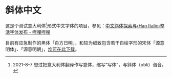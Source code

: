 # 斜体中文
这是个测试意大利体[^1]形式中文字体的项目，参见：[中文斜体探索与‹Han Italic›整活字体发布 - 哔哩哔哩](https://www.bilibili.com/read/cv8902617)
[^1]: 2021-8-7 想过把意大利体翻译作写意体，缩写“写体”，与斜体（obli）谐音。

目前有应急制作的黑体「舟方日明」，和较为细致包含若干自绘字形的宋体「源意明体」、「源意明朝」，[均可在此下载](https://github.com/MY1L/HanItalic/releases)。
